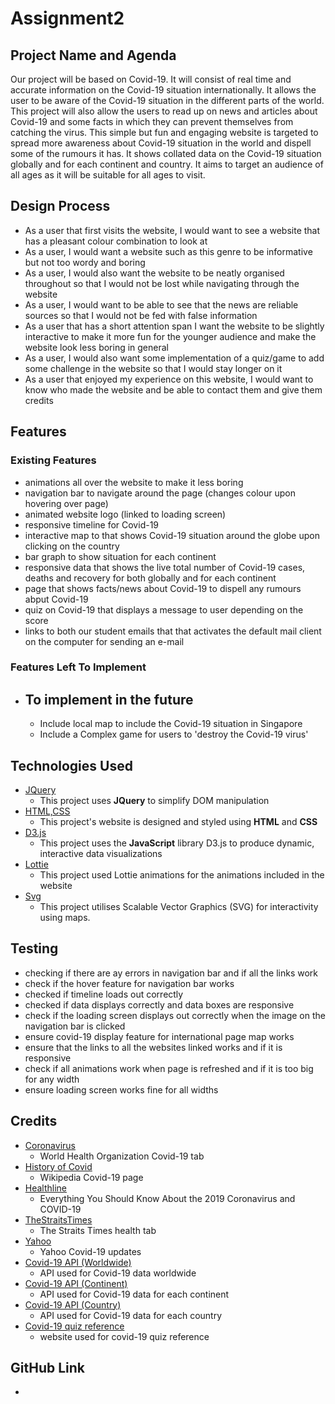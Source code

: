 # Assignment2

Project Name and Agenda
----------------------- 
Our project will be based on Covid-19. It will consist of real time and accurate information on the Covid-19 situation internationally. It allows the user to be aware of the Covid-19 situation in the different parts of the world. This project will also allow the users to read up on news and articles about Covid-19 and some facts in which they can prevent themselves from catching the virus. This simple but fun and engaging website is targeted to spread more awareness about Covid-19 situation in the world and dispell some of the rumours it has. It shows collated data on the Covid-19 situation globally and for each continent and country. It aims to target an audience of all ages as it will be suitable for all ages to visit.

Design Process
--------------
-   As a user that first visits the website, I would want to see a website that has a pleasant colour combination to look at
-   As a user, I would want a website such as this genre to be informative but not too wordy and boring
-   As a user, I would also want the website to be neatly organised throughout so that I would not be lost while navigating through the website
-   As a user, I would want to be able to see that the news are reliable sources so that I would not be fed with false information
-   As a user that has a short attention span I want the website to be slightly interactive to make it more fun for the younger audience and make the website look less boring in general
-   As a user, I would also want some implementation of a quiz/game to add some challenge in the website so that I would stay longer on it
-   As a user that enjoyed my experience on this website, I would want to know who made the website and be able to contact them and give them credits


Features
--------
### Existing Features
-   animations all over the website to make it less boring
-   navigation bar to navigate around the page (changes colour upon hovering over page)
-   animated website logo (linked to loading screen)
-   responsive timeline for Covid-19
-   interactive map to that shows Covid-19 situation around the globe upon clicking on the country
-   bar graph to show situation for each continent
-   responsive data that shows the live total number of Covid-19 cases, deaths and recovery for both globally and for each continent
-   page that shows facts/news about Covid-19 to dispell any rumours abput Covid-19
-   quiz on Covid-19 that displays a message to user depending on the score
-   links to both our student emails that that activates the default mail client on the computer for sending an e-mail

### Features Left To Implement
-   To implement in the future
    --------------------------
    -   Include local map to include the Covid-19 situation in Singapore
    -   Include a Complex game for users to 'destroy the Covid-19 virus'

Technologies Used
-----------------
-   [JQuery](https://jquery.com)
    -   This project uses **JQuery** to simplify DOM manipulation
-   [HTML,CSS](https://html.com)
    -   This project's website is designed and styled using **HTML** and **CSS**
-   [D3.js](https://d3js.org/)
    -   This project uses the **JavaScript** library D3.js to produce dynamic, interactive data visualizations 
-   [Lottie](https://lottiefiles.com)
    -    This project used Lottie animations for the animations included in the website
-   [Svg](https://www.w3.org/Graphics/SVG/)
    -   This project utilises Scalable Vector Graphics (SVG) for interactivity using maps.

Testing
-------
-   checking if there are ay errors in navigation bar and if all the links work
-   check if the hover feature for navigation bar works
-   checked if timeline loads out correctly
-   checked if data displays correctly and data boxes are responsive
-   check if the loading screen displays out correctly when the image on the navigation bar is clicked
-   ensure covid-19 display feature for international page map works
-   ensure that the links to all the websites linked works and if it is responsive 
-   check if all animations work when page is refreshed and if it is too big for any width 
-   ensure loading screen works fine for all widths
 
Credits
-------
-  [Coronavirus](https://www.who.int/health-topics/coronavirus#tab=tab_1)
    -   World Health Organization Covid-19 tab
-  [History of Covid](https://en.wikipedia.org/wiki/COVID-19#History)
    -   Wikipedia Covid-19 page
-  [Healthline](https://www.healthline.com/health/coronavirus-covid-19#)
    -   Everything You Should Know About the 2019 Coronavirus and COVID-19
-  [TheStraitsTimes](https://www.straitstimes.com/singapore/health)
    -   The Straits Times health tab
-  [Yahoo](https://sg.news.yahoo.com/health/)
    -   Yahoo Covid-19 updates
-  [Covid-19 API (Worldwide)](https://corona.lmao.ninja/v2/historical/all?lastdays=365)
    -   API used for Covid-19 data worldwide
-  [Covid-19 API (Continent)](https://corona.lmao.ninja/v2/continents)
    -   API used for Covid-19 data for each continent
-  [Covid-19 API (Country)](https://disease.sh/v3/covid-19/countries)
    -   API used for Covid-19 data for each country
-  [Covid-19 quiz reference](https://www.medicalnewstoday.com/articles/coronavirus-myths-explored)
    - website used for covid-19 quiz reference

GitHub Link
-----------
-